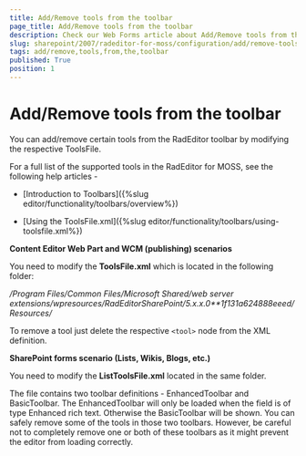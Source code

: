 ```yaml
---
title: Add/Remove tools from the toolbar
page_title: Add/Remove tools from the toolbar
description: Check our Web Forms article about Add/Remove tools from the toolbar.
slug: sharepoint/2007/radeditor-for-moss/configuration/add/remove-tools-from-the-toolbar
tags: add/remove,tools,from,the,toolbar
published: True
position: 1
---
```


# Add/Remove tools from the toolbar

You can add/remove certain tools from the RadEditor toolbar by modifying the respective ToolsFile.

For a full list of the supported tools in the RadEditor for MOSS, see the following help articles -

* [Introduction to Toolbars]({%slug editor/functionality/toolbars/overview%})

* [Using the ToolsFile.xml]({%slug editor/functionality/toolbars/using-toolsfile.xml%})

**Content Editor Web Part and WCM (publishing) scenarios**

You need to modify the **ToolsFile.xml** which is located in the following folder:

*/Program Files/Common Files/Microsoft Shared/web server extensions/wpresources/RadEditorSharePoint/5.x.x.0**1f131a624888eeed/Resources/*

To remove a tool just delete the respective `<tool>` node from the XML definition.

**SharePoint forms scenario (Lists, Wikis, Blogs, etc.)**

You need to modify the **ListToolsFile.xml** located in the same folder.

The file contains two toolbar definitions - EnhancedToolbar and BasicToolbar. The EnhancedToolbar will only be loaded when the field is of type Enhanced rich text. Otherwise the BasicToolbar will be shown. You can safely remove some of the tools in those two toolbars. However, be careful not to completely remove one or both of these toolbars as it might prevent the editor from loading correctly.
